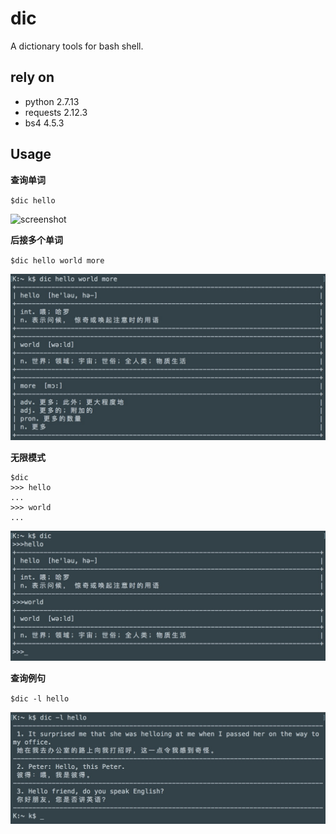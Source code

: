 # dic
A dictionary tools for bash shell.

## rely on
- python 2.7.13
- requests 2.12.3
- bs4 4.5.3

## Usage

**查询单词**

`$dic hello`

![screenshot](https://github.com/awakeam/dic/master/images/show1.png)

**后接多个单词**

`$dic hello world more`

![screenshot](images/show2.png)

**无限模式**

```
$dic
>>> hello
...
>>> world
...
```

![screenshot](images/show3.png)

**查询例句**

`$dic -l hello`

![screenshot](images/show4.png)
